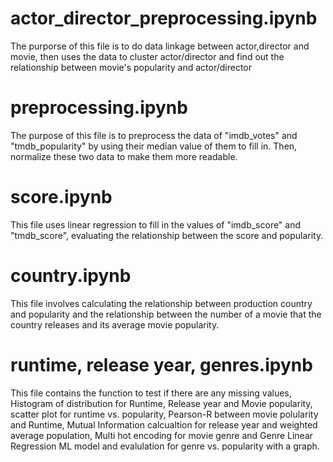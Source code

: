 # actor_director_preprocessing.ipynb
The purporse of this file is to do data linkage between actor,director and movie, then uses the data to cluster actor/director and find out the relationship between movie's popularity and actor/director

# preprocessing.ipynb
The purpose of this file is to preprocess the data of "imdb_votes" and "tmdb_popularity" by using their median value of them to fill in. Then, normalize these two data to make them more readable.

# score.ipynb
This file uses linear regression to fill in the values of "imdb_score" and "tmdb_score", evaluating the relationship between the score and popularity.

# country.ipynb
This file involves calculating the relationship between production country and popularity and the relationship between the number of a movie that the country releases and its average movie popularity.

# runtime, release year, genres.ipynb
This file contains the function to test if there are any missing values, Histogram of distribution for Runtime, Release year and Movie popularity, scatter plot for runtime vs. popularity, Pearson-R between movie polularity and Runtime, Mutual Information calcualtion for release year and weighted average population, Multi hot encoding for movie genre and Genre Linear Regression ML model and evalulation for genre vs. popularity with a graph.
